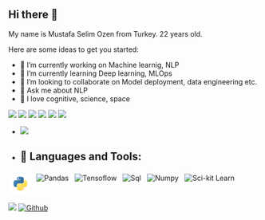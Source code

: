 
## Hi there 👋

My name is Mustafa Selim Ozen from Turkey. 22 years old.

Here are some ideas to get you started:

- 🔭 I’m currently working on Machine learnig, NLP
- 🌱 I’m currently learning Deep learning, MLOps
- 👯 I’m looking to collaborate on Model deployment, data engineering etc.
- 💬 Ask me about NLP
- 🚀 I love cognitive, science, space

[![](https://img.shields.io/badge/linkedin-%230077B5.svg?&style=flat&logo=linkedin&logoColor=white)](https://www.linkedin.com/in/selim-özen-496527142/)
[![](https://img.shields.io/badge/Email-mselimozen07@gmail.com-blue)](mailto:mselimozen07@gmail.com)
[![](https://img.shields.io/badge/Data%20Science%20Earth-%2312100E.svg?&style=flat)](https://www.datasciencearth.com/uyeler/mustafaselim/articles/)
[![](https://img.shields.io/badge/Kaggle-%2312100E.svg?&style=flat&logo=kaggle&logoColor=white)](https://www.kaggle.com/mselimozen)
[![](https://img.shields.io/badge/-Hackerrank-2EC866?style=flat&logo=HackerRank&logoColor=white)](https://www.hackerrank.com/mselimozen07)
[![](https://img.shields.io/badge/-Twitter-2EC866?style=flat&logo=Twitter&logoColor=white)](https://twitter.com/Selimozen007)
- <img src="https://github-readme-stats.vercel.app/api?username=selimozen&&show_icons=true&title_color=ffffff&icon_color=bb2acf&text_color=daf7dc&bg_color=151515">

- ## 🧰 Languages and Tools:
<p align="left">
<img src="https://raw.githubusercontent.com/github/explore/80688e429a7d4ef2fca1e82350fe8e3517d3494d/topics/python/python.png" alt="Python" height="40" style="vertical-align:top; margin:4px">
<img src="https://user-images.githubusercontent.com/44001855/119270389-21089100-bc05-11eb-8290-1dc891958d17.png" alt="Pandas" height="40" style="vertical-align:top; margin:4px">
<img src="https://user-images.githubusercontent.com/44001855/119270564-eeab6380-bc05-11eb-9cfb-b1ff7e3adaab.jpeg" alt="Tensoflow" height="40" style="vertical-align:top; margin:4px">
<img src="https://user-images.githubusercontent.com/44001855/119270581-139fd680-bc06-11eb-839d-86520b00a04b.png" alt="Sql" height="40" style="vertical-align:top; margin:4px">
<img src="https://user-images.githubusercontent.com/44001855/119270625-477afc00-bc06-11eb-82bd-23828c1cc4e9.jpg" alt="Numpy" height="40" style="vertical-align:top; margin:4px">
<img src="https://user-images.githubusercontent.com/44001855/119270669-8315c600-bc06-11eb-9eec-7b4ac6afcfaf.png" alt="Sci-kit Learn" height="40" style="vertical-align:top; margin:4px">
</p>
  
![](https://visitor-badge.laobi.icu/badge?page_id=selimozen.selimozen) [![Github](https://img.shields.io/github/followers/selimozen?label=Follow&style=social)](https://github.com/selimozen)
